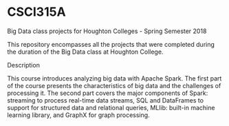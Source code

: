 # CSCI315A
Big Data class projects for Houghton Colleges - Spring Semester 2018

This repository encompasses all the projects that were completed during the duration of the Big Data class at Houghton College.

Description

This course introduces analyzing big data with Apache Spark. The first part
of the course presents the characteristics of big data and the challenges of processing it. The
second part covers the major components of Spark: streaming to process real-time data streams,
SQL and DataFrames to support for structured data and relational queries, MLlib: built-in
machine learning library, and GraphX for graph processing.
